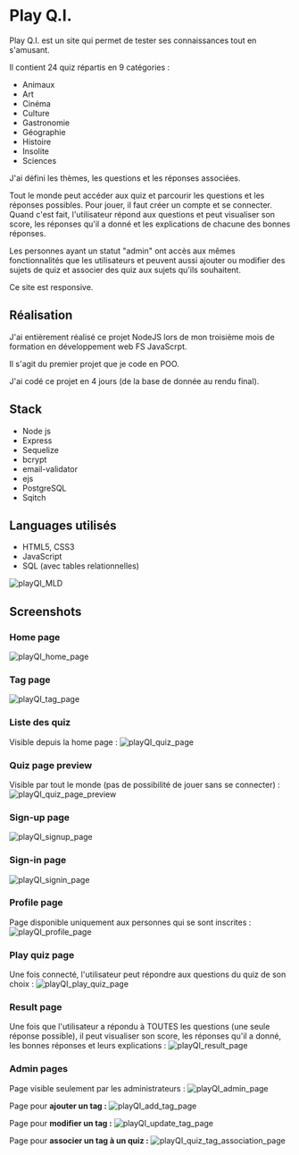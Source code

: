 # Play Q.I.

Play Q.I. est un site qui permet de tester ses connaissances tout en s'amusant.

Il contient 24 quiz répartis en 9 catégories :
- Animaux
- Art
- Cinéma
- Culture
- Gastronomie
- Géographie
- Histoire
- Insolite
- Sciences

J'ai défini les thèmes, les questions et les réponses associées. 

Tout le monde peut accéder aux quiz et parcourir les questions et les réponses possibles. Pour jouer, il faut créer un compte et se connecter. Quand c'est fait, l'utilisateur répond aux questions et peut visualiser son score, les réponses qu'il a donné et les explications de chacune des bonnes réponses. 

Les personnes ayant un statut "admin" ont accès aux mêmes fonctionnalités que les utilisateurs et peuvent aussi ajouter ou modifier des sujets de quiz et associer des quiz aux sujets qu'ils souhaitent.

Ce site est responsive.

## Réalisation

J'ai entièrement réalisé ce projet NodeJS lors de mon troisième mois de formation en développement web FS JavaScrpt.

Il s'agit du premier projet que je code en POO.

J'ai codé ce projet en 4 jours (de la base de donnée au rendu final).

## Stack
- Node js
- Express
- Sequelize
- bcrypt
- email-validator
- ejs
- PostgreSQL
- Sqitch
 
## Languages utilisés 

- HTML5, CSS3
- JavaScript 
- SQL (avec tables relationnelles)
  
 ![playQI_MLD](docs/MLD.png)

## Screenshots

### Home page
![playQI_home_page](docs/screenshots/home_page.png)

### Tag page
![playQI_tag_page](docs/screenshots/tag_list.png)

### Liste des quiz
Visible depuis la home page :
![playQI_quiz_page](docs/screenshots/quiz_list.png)

### Quiz page preview
Visible par tout le monde (pas de possibilité de jouer sans se connecter) :
![playQI_quiz_page_preview](docs/screenshots/quiz_page_preview.png)

### Sign-up page
![playQI_signup_page](docs/screenshots/signup_page.png)

### Sign-in page
![playQI_signin_page](docs/screenshots/signin_page.png)

### Profile page
Page disponible uniquement aux personnes qui se sont inscrites :
![playQI_profile_page](docs/screenshots/profile_page.png)

### Play quiz page 
Une fois connecté, l'utilisateur peut répondre aux questions du quiz de son choix :
![playQI_play_quiz_page](docs/screenshots/play_quiz_page.png)

### Result page
Une fois que l'utilisateur a répondu à TOUTES les questions (une seule réponse possible), il peut visualiser son score, les réponses qu'il a donné, les bonnes réponses et leurs explications :
![playQI_result_page](docs/screenshots/result_page.png)

### Admin pages
Page visible seulement par les administrateurs :
![playQI_admin_page](docs/screenshots/admin_page.png)

Page pour **ajouter un tag :** 
![playQI_add_tag_page](docs/screenshots/add_tag_page.png)

Page pour **modifier un tag :** 
![playQI_update_tag_page](docs/screenshots/update_tag.png)

Page pour **associer un tag à un quiz :**
![playQI_quiz_tag_association_page](docs/screenshots/quiz_tag_association.png)

